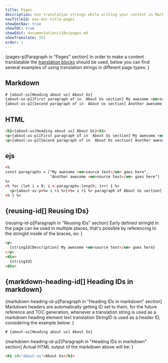 ```yaml
---
title: Pages
description: Use translation strings while writing your content in Markdown, ejs or HTML. Get most out of the CMintS Internationalization(i18n) tools.
navTitleId: nav-doc-title-pages
showDocNav: true
showTOC: true
showEdit: documentation/i18n/pages.md
showTranslate: 152
order: 1
---
```


{pages-p[Paragraph in "Pages" section]
In order to make a content translatable the [translation
blocks](/documentation/i18n) should be used, below you can find several examples
of using translation strings in different page types:
}

## Markdown

```html
# {about-us[Heading about us] About Us}
{about-us-p1[First paragraph of in  About Us section] My awesome <em>source text</em> goes here}
{about-us-p2[Second paragraph of in  About Us section] Another awesome <em>source text</em> goes here}
```

## HTML

```html
<h1>{about-us[Heading about us] About Us}<h1>
<p>{about-us-p1[First paragraph of in  About Us section] My awesome <em>source text</em> goes here}</p>
<p>{about-us-p2[Second paragraph of in  About Us section] Another awesome <em>source text</em> goes here}</p>
```

##  ejs

```html
<%
const paragraphs = ["My awesome <em>source text</em> goes here", 
                    "Another awesome <em>source text</em> goes here"]
%>
<% for (let i = 0; i < paragraphs.length; i++) { %>
  <p>{about-us-p<%= i +1 %>[<%= i +1 %> paragraph of About Us section] <%- paragraphs[i] %>}</p>
<% } %>
```

## {reusing-id[] Reusing IDs}

{reusing-id-p[Paragraph in "Reusing IDs" section]
Early defined stringId in the page can be used in multiple places, that's
possible by referencing to the stringId inside of the braces, ex:
}

```html
<p>
  {stringId[Description] My awesome <em>source text</em> goes here}
</p>
<div>
  {stringId}
<div>
```

## {markdown-heading-id[] Heading IDs in markdown}

{markdown-heading-id-p[Paragraph in "Heading IDs in markdown" section]
Markdown headers are automatically getting ID set to them, for the future
reference and TOC generation, whenever a translation string is used as a
markdown heading element text translation StringID is used as a header ID,
considering the example below:
}

```html
# {about-us[Heading about us] About Us}
```

{markdown-heading-id-p2[Paragraph in "Heading IDs in markdown" section]
Actual HTML output of the markdown above will be:
}

```html
<h1 id="about-us">About Us</h1>
```
